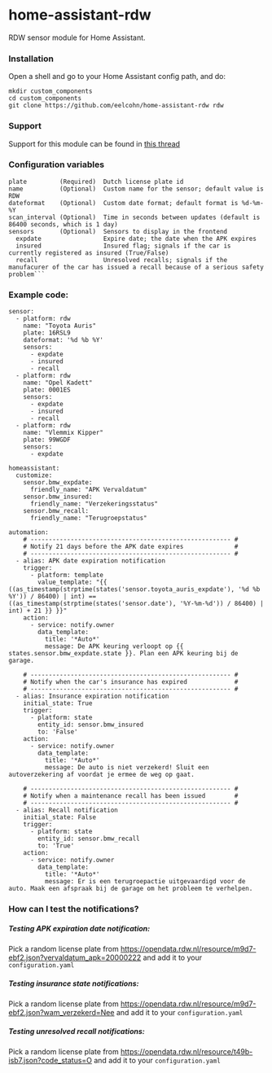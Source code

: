 # home-assistant-rdw
RDW sensor module for Home Assistant.

### Installation
Open a shell and go to your Home Assistant config path, and do:
```
mkdir custom_components
cd custom_components
git clone https://github.com/eelcohn/home-assistant-rdw rdw
```

### Support
Support for this module can be found in [this thread](https://community.home-assistant.io/t/custom-sensor-for-dutch-license-plate-checks-apk-check/94427)

### Configuration variables
```
plate         (Required)  Dutch license plate id
name          (Optional)  Custom name for the sensor; default value is RDW
dateformat    (Optional)  Custom date format; default format is %d-%m-%Y
scan_interval (Optional)  Time in seconds between updates (default is 86400 seconds, which is 1 day)
sensors       (Optional)  Sensors to display in the frontend
  expdate                 Expire date; the date when the APK expires
  insured                 Insured flag; signals if the car is currently registered as insured (True/False)
  recall                  Unresolved recalls; signals if the manufacurer of the car has issued a recall because of a serious safety problem```
```

### Example code:
```
sensor:
  - platform: rdw
    name: "Toyota Auris"
    plate: 16RSL9
    dateformat: '%d %b %Y'
    sensors:
      - expdate
      - insured
      - recall
  - platform: rdw
    name: "Opel Kadett"
    plate: 0001ES
    sensors:
      - expdate
      - insured
      - recall
  - platform: rdw
    name: "Vlemmix Kipper"
    plate: 99WGDF
    sensors:
      - expdate

homeassistant:
  customize:
    sensor.bmw_expdate:
      friendly_name: "APK Vervaldatum"
    sensor.bmw_insured:
      friendly_name: "Verzekeringsstatus"
    sensor.bmw_recall:
      friendly_name: "Terugroepstatus"

automation:
    # ------------------------------------------------------- #
    # Notify 21 days before the APK date expires              #
    # ------------------------------------------------------- #
  - alias: APK date expiration notification
    trigger:
      - platform: template
        value_template: "{{ ((as_timestamp(strptime(states('sensor.toyota_auris_expdate'), '%d %b %Y')) / 86400) | int) == ((as_timestamp(strptime(states('sensor.date'), '%Y-%m-%d')) / 86400) | int) + 21 }} }}"
    action:
      - service: notify.owner
        data_template:
          title: '*Auto*'
          message: De APK keuring verloopt op {{ states.sensor.bmw_expdate.state }}. Plan een APK keuring bij de garage.

    # ------------------------------------------------------- #
    # Notify when the car's insurance has expired             #
    # ------------------------------------------------------- #
  - alias: Insurance expiration notification
    initial_state: True
    trigger:
      - platform: state
        entity_id: sensor.bmw_insured
        to: 'False'
    action:
      - service: notify.owner
        data_template:
          title: '*Auto*'
          message: De auto is niet verzekerd! Sluit een autoverzekering af voordat je ermee de weg op gaat.

    # ------------------------------------------------------- #
    # Notify when a maintenance recall has been issued        #
    # ------------------------------------------------------- #
  - alias: Recall notification
    initial_state: False
    trigger:
      - platform: state
        entity_id: sensor.bmw_recall
        to: 'True'
    action:
      - service: notify.owner
        data_template:
          title: '*Auto*'
          message: Er is een terugroepactie uitgevaardigd voor de auto. Maak een afspraak bij de garage om het probleem te verhelpen.

```
### How can I test the notifications?
##### Testing APK expiration date notification:
Pick a random license plate from https://opendata.rdw.nl/resource/m9d7-ebf2.json?vervaldatum_apk=20000222 and add it to your `configuration.yaml`
##### Testing insurance state notifications:
Pick a random license plate from https://opendata.rdw.nl/resource/m9d7-ebf2.json?wam_verzekerd=Nee and add it to your `configuration.yaml`
##### Testing unresolved recall notifications:
Pick a random license plate from https://opendata.rdw.nl/resource/t49b-isb7.json?code_status=O and add it to your `configuration.yaml`


